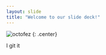 ```yaml
---
layout: slide
title: "Welcome to our slide deck!"
---
```


![octofez](https://octodex.github.com/images/octofez.png)
{: .center}

I git it 
